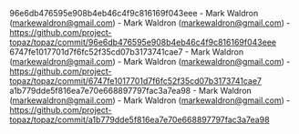 96e6db476595e908b4eb46c4f9c816169f043eee - Mark Waldron (markewaldron@gmail.com) - Mark Waldron (markewaldron@gmail.com) - https://github.com/project-topaz/topaz/commit/96e6db476595e908b4eb46c4f9c816169f043eee
6747fe1017701d7f6fc52f35cd07b3173741cae7 - Mark Waldron (markewaldron@gmail.com) - Mark Waldron (markewaldron@gmail.com) - https://github.com/project-topaz/topaz/commit/6747fe1017701d7f6fc52f35cd07b3173741cae7
a1b779dde5f816ea7e70e668897797fac3a7ea98 - Mark Waldron (markewaldron@gmail.com) - Mark Waldron (markewaldron@gmail.com) - https://github.com/project-topaz/topaz/commit/a1b779dde5f816ea7e70e668897797fac3a7ea98
